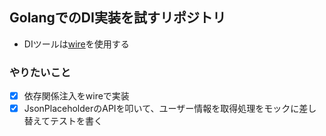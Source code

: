 ## GolangでのDI実装を試すリポジトリ
- DIツールは[wire](https://github.com/google/wire)を使用する 
### やりたいこと
- [x] 依存関係注入をwireで実装
- [x] JsonPlaceholderのAPIを叩いて、ユーザー情報を取得処理をモックに差し替えてテストを書く 
